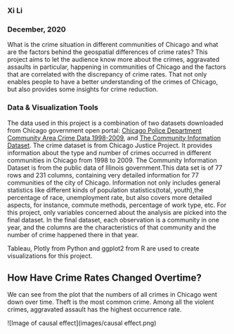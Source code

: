### Xi Li
### December, 2020


What is the crime situation in different communities of Chicago and what are the factors behind the geospatial differences of crime rates? This project aims to let the audience know more about the crimes, aggravated assaults in particular, happening in communities of Chicago and the factors that are correlated with the discrepancy of crime rates. That not only enables people to have a better understanding of the crimes of Chicago, but also provides some insights for crime reduction.

### Data & Visualization Tools
The data used in this project is a combination of two datasets downloaded from Chicago government open portal: [Chicago Police Department Community Area Crime Data 1998-2009](https://chicagojustice.org/open-data/), and [The Community Information Dataset](https://data.cityofchicago.org/Public-Safety/Crimes-Map/dfnk-7re6). The crime dataset is from Chicago Justice Project. It provides information about the type and number of crimes occurred in different communities in Chicago from 1998 to 2009. The Community Information Dataset is from the public data of Illinois government.This data set is of 77 rows and 231 columns, containing very detailed information for 77 communities of the city of Chicago. Information not only includes general statistics like different kinds of population statistics(total, youth),the percentage of race, unemployment rate, but also covers more detailed aspects, for instance, commute methods, percentage of work type, etc. For this project, only variables concerned about the analysis are picked into the final dataset. In the final dataset, each observation is a community in one year, and the columns are the characteristics of that community and the number of crime happened there in that year.

Tableau, Plotly from Python and ggplot2 from R are used to create visualizations for this project.


## How Have Crime Rates Changed Overtime?
We can see from the plot that the numbers of all crimes in Chicago went down over time. Theft is the most common crime. Among all the violent crimes, aggravated assault has the highest occurrence rate. 

![Image of causal effect](images/causal effect.png)








